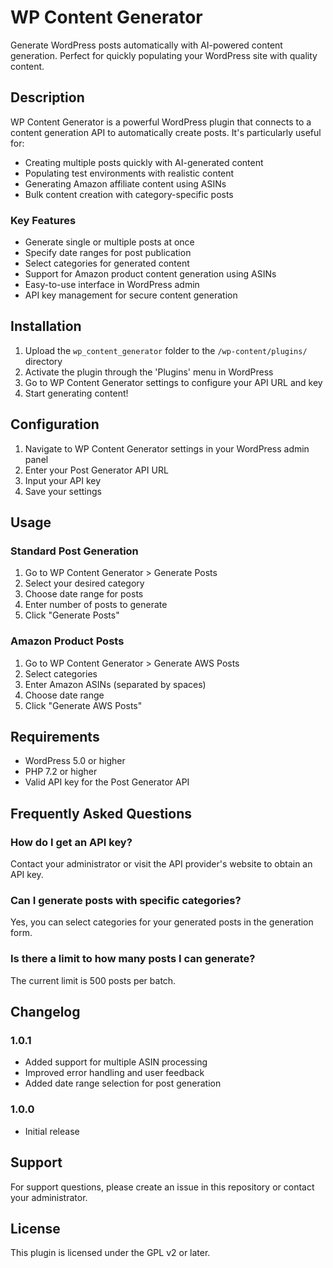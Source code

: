 
# WP Content Generator

Generate WordPress posts automatically with AI-powered content generation. Perfect for quickly populating your WordPress site with quality content.

## Description

WP Content Generator is a powerful WordPress plugin that connects to a content generation API to automatically create posts. It's particularly useful for:

- Creating multiple posts quickly with AI-generated content
- Populating test environments with realistic content
- Generating Amazon affiliate content using ASINs
- Bulk content creation with category-specific posts

### Key Features

- Generate single or multiple posts at once
- Specify date ranges for post publication
- Select categories for generated content
- Support for Amazon product content generation using ASINs
- Easy-to-use interface in WordPress admin
- API key management for secure content generation

## Installation

1. Upload the `wp_content_generator` folder to the `/wp-content/plugins/` directory
2. Activate the plugin through the 'Plugins' menu in WordPress
3. Go to WP Content Generator settings to configure your API URL and key
4. Start generating content!

## Configuration

1. Navigate to WP Content Generator settings in your WordPress admin panel
2. Enter your Post Generator API URL
3. Input your API key
4. Save your settings

## Usage

### Standard Post Generation
1. Go to WP Content Generator > Generate Posts
2. Select your desired category
3. Choose date range for posts
4. Enter number of posts to generate
5. Click "Generate Posts"

### Amazon Product Posts
1. Go to WP Content Generator > Generate AWS Posts
2. Select categories
3. Enter Amazon ASINs (separated by spaces)
4. Choose date range
5. Click "Generate AWS Posts"

## Requirements

- WordPress 5.0 or higher
- PHP 7.2 or higher
- Valid API key for the Post Generator API

## Frequently Asked Questions

### How do I get an API key?
Contact your administrator or visit the API provider's website to obtain an API key.

### Can I generate posts with specific categories?
Yes, you can select categories for your generated posts in the generation form.

### Is there a limit to how many posts I can generate?
The current limit is 500 posts per batch.

## Changelog

### 1.0.1
- Added support for multiple ASIN processing
- Improved error handling and user feedback
- Added date range selection for post generation

### 1.0.0
- Initial release

## Support

For support questions, please create an issue in this repository or contact your administrator.

## License

This plugin is licensed under the GPL v2 or later.

